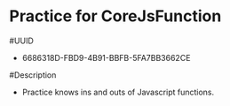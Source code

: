 Practice for CoreJsFunction
=========================

#UUID
 - 6686318D-FBD9-4B91-BBFB-5FA7BB3662CE

#Description
 - Practice knows ins and outs of Javascript functions.